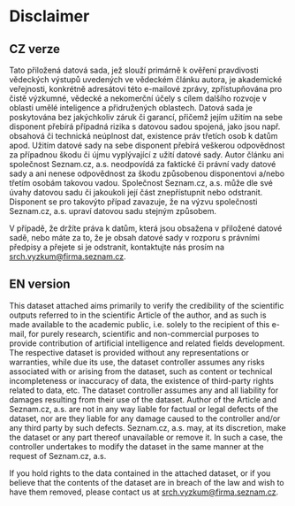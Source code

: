 # Disclaimer

## CZ verze
  
Tato přiložená datová sada, jež slouží primárně k ověření pravdivosti vědeckých výstupů uvedených ve vědeckém článku autora, je akademické veřejnosti, konkrétně adresátovi této e-mailové zprávy, zpřístupňována pro čistě výzkumné, vědecké a nekomerční účely s cílem dalšího rozvoje v oblasti umělé inteligence a přidružených oblastech. Datová sada je poskytována bez jakýchkoliv záruk či garancí, přičemž jejím užitím na sebe disponent přebírá případná rizika s datovou sadou spojená, jako jsou např. obsahová či technická neúplnost dat, existence práv třetích osob k datům apod. Užitím datové sady na sebe disponent přebírá veškerou odpovědnost za případnou škodu či újmu vyplývající z užití datové sady. Autor článku ani společnost Seznam.cz, a.s. neodpovídá za faktické či právní vady datové sady a ani nenese odpovědnost za škodu způsobenou disponentovi a/nebo třetím osobám takovou vadou. Společnost Seznam.cz, a.s. může dle své úvahy datovou sadu či jakoukoli její část znepřístupnit nebo odstranit. Disponent se pro takovýto případ zavazuje, že na výzvu společnosti Seznam.cz, a.s. upraví datovou sadu stejným způsobem.

V případě, že držíte práva k datům, která jsou obsažena v přiložené datové sadě, nebo máte za to, že je obsah datové sady v rozporu s právními předpisy a přejete si je odstranit, kontaktujte nás prosím na srch.vyzkum@firma.seznam.cz.


## EN version

This dataset attached aims primarily to verify the credibility of the scientific outputs referred to in the scientific Article of the author, and as such is made available to the academic public, i.e. solely to the recipient of this e-mail, for purely research, scientific and non-commercial purposes to provide contribution of artificial intelligence and related fields development. The respective dataset is provided without any representations or warranties, while due its use, the dataset controller assumes any risks associated with or arising from the dataset, such as content or technical incompleteness or inaccuracy of data, the existence of third-party rights related to data, etc. The dataset controller assumes any and all liability for damages resulting from their use of the dataset. Author of the Article and Seznam.cz, a.s. are not in any way liable for factual or legal defects of the dataset, nor are they liable for any damage caused to the controller and/or any third party by such defects. Seznam.cz, a.s. may, at its discretion, make the dataset or any part thereof unavailable or remove it. In such a case, the controller undertakes to modify the dataset in the same manner at the request of Seznam.cz, a.s.

If you hold rights to the data contained in the attached dataset, or if you believe that the contents of the dataset are in breach of the law and wish to have them removed, please contact us at srch.vyzkum@firma.seznam.cz.
